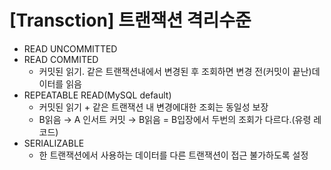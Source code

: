 # [Transction] 트랜잭션 격리수준

- READ UNCOMMITTED
- READ COMMITED
    - 커밋된 읽기. 같은 트랜잭션내에서 변경된 후 조회하면 변경 전(커밋이 끝난)데이터를 읽음
- REPEATABLE READ(MySQL default)
    - 커밋된 읽기 + 같은 트랜잭션 내 변경에대한 조회는 동일성 보장
    - B읽음 → A 인서트 커밋 → B읽음 = B입장에서 두번의 조회가 다르다.(유령 레코드)
- SERIALIZABLE
    - 한 트랜잭션에서 사용하는 데이터를 다른 트랜잭션이 접근 불가하도록 설정